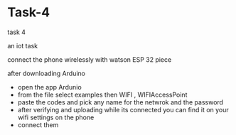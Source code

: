 # Task-4
task 4

an iot task

connect the phone wirelessly with watson ESP 32 piece

after downloading Arduino
- open the app Ardunio
- from the file select examples then WIFI , WIFIAccessPoint
- paste the codes and pick any  name for the netwrok and the password 
- after verifying and uploading while its connected you can find it on your wifi settings on the phone 
- connect them 
